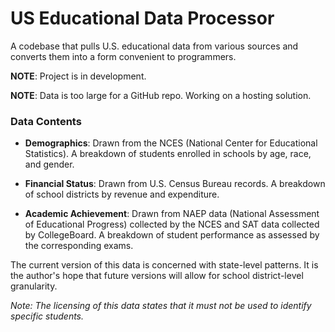 # US Educational Data Processor

A codebase that pulls U.S. educational data from various sources and converts
them into a form convenient to programmers.

**NOTE**: Project is in development.

**NOTE**: Data is too large for a GitHub repo. Working on a hosting solution.

### Data Contents

* **Demographics**: Drawn from the NCES (National Center for Educational Statistics).
A breakdown of students enrolled in schools by age, race, and gender.

* **Financial Status**: Drawn from U.S. Census Bureau records.
A breakdown of school districts by revenue and expenditure.

* **Academic Achievement**: Drawn from NAEP data (National
Assessment of Educational Progress) collected by the NCES
and SAT data collected by CollegeBoard. A breakdown of
student performance as assessed by the corresponding exams.


The current version of this data is concerned with state-level patterns. It is the author's hope that future versions will allow for school district-level granularity.

*Note: The licensing of this data states that it must not be used to identify specific students.*